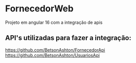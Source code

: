 # FornecedorWeb
Projeto em angular 16 com a integração de apis 

## API's utilizadas para fazer a integração:

https://github.com/BetsonAshton/FornecedorApi
https://github.com/BetsonAshton/UsuariosApi
